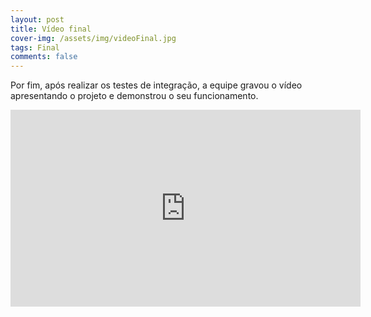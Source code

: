 ```yaml
---
layout: post
title: Vídeo final
cover-img: /assets/img/videoFinal.jpg
tags: Final
comments: false
---
```


Por fim, após realizar os testes de integração, a equipe gravou o vídeo apresentando o projeto e demonstrou o seu funcionamento.

<iframe width="560" height="315" src="https://www.youtube.com/embed/w8k9mWNndKU" title="YouTube video player" frameborder="0" allow="accelerometer; autoplay; clipboard-write; encrypted-media; gyroscope; picture-in-picture" allowfullscreen></iframe>
